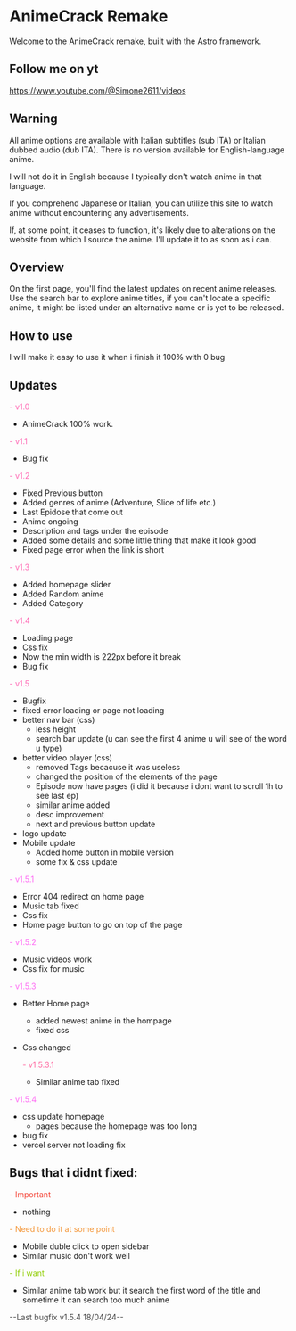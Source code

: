# AnimeCrack Remake

Welcome to the AnimeCrack remake, built with the Astro framework.

## Follow me on yt

https://www.youtube.com/@Simone2611/videos

## Warning

All anime options are available with Italian subtitles (sub ITA) or Italian dubbed audio (dub ITA). There is no version available for English-language anime.

I will not do it in English because I typically don't watch anime in that language.

If you comprehend Japanese or Italian, you can utilize this site to watch anime without encountering any advertisements.

If, at some point, it ceases to function, it's likely due to alterations on the website from which I source the anime. I'll update it to as soon as i can.

## Overview

On the first page, you'll find the latest updates on recent anime releases. Use the search bar to explore anime titles, if you can't locate a specific anime, it might be listed under an alternative name or is yet to be released.

## How to use

I will make it easy to use it when i finish it 100% with 0 bug

## Updates

<span style="color: #FF69B4;">- v1.0 </span>

- AnimeCrack 100% work.

<span style="color: #FF69B4;">- v1.1 </span>

- Bug fix

<span style="color: #FF69B4;">- v1.2 </span>

- Fixed Previous button
- Added genres of anime (Adventure, Slice of life etc.)
- Last Epidose that come out
- Anime ongoing
- Description and tags under the episode
- Added some details and some little thing that make it look good
- Fixed page error when the link is short

<span style="color: #FF69B4;">- v1.3 </span>

- Added homepage slider
- Added Random anime
- Added Category

<span style="color: #FF69B4;">- v1.4 </span>

- Loading page
- Css fix
- Now the min width is 222px before it break
- Bug fix

<span style="color: #FF69B4;">- v1.5 </span>

- Bugfix
- fixed error loading or page not loading
- better nav bar (css)
  - less height
  - search bar update (u can see the first 4 anime u will see of the word u type)
- better video player (css)
  - removed Tags becacuse it was useless
  - changed the position of the elements of the page
  - Episode now have pages (i did it because i dont want to scroll 1h to see last ep)
  - similar anime added
  - desc improvement
  - next and previous button update
- logo update
- Mobile update
  - Added home button in mobile version
  - some fix & css update

<span style="color: #FF69F4;">- v1.5.1 </span>

- Error 404 redirect on home page
- Music tab fixed
- Css fix
- Home page button to go on top of the page

<span style="color: #FF69F4;">- v1.5.2 </span>

- Music videos work
- Css fix for music

<span style="color: #FF69F4;">- v1.5.3 </span>

- Better Home page
  - added newest anime in the hompage
  - fixed css
- Css changed

  <span style="color: #FF69A0;">- v1.5.3.1 </span>

  - Similar anime tab fixed

<span style="color: #FF69F4;">- v1.5.4 </span>

- css update homepage
  - pages because the homepage was too long
- bug fix
- vercel server not loading fix

## Bugs that i didnt fixed:

<span style="color: #f44336;">- Important </span>

- nothing

<span style="color: #f49536;">- Need to do it at some point </span>

- Mobile duble click to open sidebar
- Similar music don't work well

<span style="color: #8fce00;">- If i want </span>

- Similar anime tab work but it search the first word of the title and sometime it can search too much anime

<span style="color: #444444;">--Last bugfix v1.5.4 18/04/24--</span>
